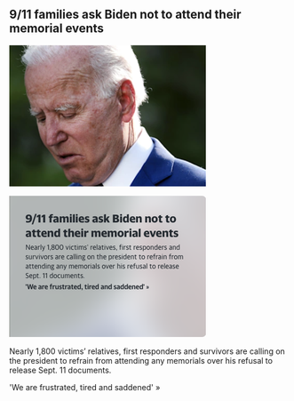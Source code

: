 ## 9/11 families ask Biden not to attend their memorial events

![20210806221157-left](./20210806221157-left.png)

![20210806221157-right](./20210806221157-right.png)

Nearly 1,800 victims’ relatives, first responders and survivors are calling on the president to refrain from attending any memorials over his refusal to release Sept. 11 documents.

'We are frustrated, tired and saddened' »
